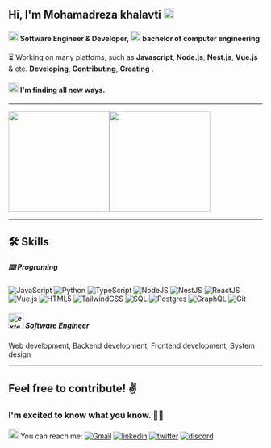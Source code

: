 ## Hi, I'm Mohamadreza khalavti <img width="20" height="20" src="https://img.icons8.com/emoji/48/waving-hand-light-skin-tone.png" alt="waving-hand-light-skin-tone"/>


####  <img width="20" height="20" src="https://img.icons8.com/external-kiranshastry-lineal-color-kiranshastry/64/external-developer-coding-kiranshastry-lineal-color-kiranshastry.png" alt="external-developer-coding-kiranshastry-lineal-color-kiranshastry"/> Software Engineer & Developer, <img width="20" height="20" src="https://img.icons8.com/external-bartama-glyph-64-bartama-graphic/64/external-bachelor-miscellaneous-elements-glyph-bartama-glyph-64-bartama-graphic.png" alt="external-bachelor-miscellaneous-elements-glyph-bartama-glyph-64-bartama-graphic"/> bachelor of computer engineering

⏳ Working on many platfoms, such as **Javascript**, **Node.js**, **Nest.js**, **Vue.js** & etc. **Developing**, **Contributing**, **Creating** .
#### <img width="20" height="20" src="https://img.icons8.com/papercut/60/rocket.png" alt="rocket"/> I'm finding all new ways.
_____

<img src="https://github-readme-stats.vercel.app/api?username=MohamadrezaKhalvati&show_icons=true&hide_rank=true&locale=en&repo=convoychat&theme=react" height="200"/><img src="https://github-readme-stats.vercel.app/api/top-langs/?username=MohamadrezaKhalvati&hide_progress=true" height="200" />


______

## 🛠 Skills

##### ⌨️ Programing
![JavaScript](https://img.shields.io/badge/javascript-fcdc00.svg?style=for-the-badge&logo=javascript&logoColor=gray)
![Python](https://img.shields.io/badge/python-004880.svg?style=for-the-badge&logo=python&logoColor=white)
![TypeScript](https://img.shields.io/badge/typescript-%23007ACC.svg?style=for-the-badge&logo=typescript&logoColor=white)
![NodeJS](https://img.shields.io/badge/node.js-6DA55F?style=for-the-badge&logo=node.js&logoColor=white)
![NestJS](https://img.shields.io/badge/nestjs-%23E0234E.svg?style=for-the-badge&logo=nestjs&logoColor=white)
![ReactJS](https://img.shields.io/badge/react-5ed3f3.svg?style=for-the-badge&logo=react&logoColor=white)
![Vue.js](https://img.shields.io/badge/vuejs-%2335495e.svg?style=for-the-badge&logo=vuedotjs&logoColor=%234FC08D)
![HTML5](https://img.shields.io/badge/html5-%23E34F26.svg?style=for-the-badge&logo=html5&logoColor=white)
![TailwindCSS](https://img.shields.io/badge/tailwindcss-%2338B2AC.svg?style=for-the-badge&logo=tailwind-css&logoColor=white)
![SQL](https://img.shields.io/badge/SQL-red?logo=microsoft-sql-server&style=for-the-badge)
![Postgres](https://img.shields.io/badge/postgres-%23316192.svg?style=for-the-badge&logo=postgresql&logoColor=white)
![GraphQL](https://img.shields.io/badge/-GraphQL-E10098?style=for-the-badge&logo=graphql&logoColor=white)
![Git](https://img.shields.io/badge/git-%23F05033.svg?style=for-the-badge&logo=git&logoColor=white)

##### <img width="30" height="30" src="https://img.icons8.com/external-flaticons-flat-flat-icons/64/external-software-developer-data-analytics-flaticons-flat-flat-icons.png" alt="external-software-developer-data-analytics-flaticons-flat-flat-icons"/> Software Engineer
Web development, Backend development, Frontend development, System design 

______

## Feel free to contribute! ✌️
### I'm excited to know what you know. 💆‍♂️
<img width="20" height="20" src="https://img.icons8.com/emoji/48/satellite-antenna.png" alt="satellite-antenna"/> You can reach me: [![Gmail](https://img.shields.io/badge/gmail-ea4335?style=for-the-badge&logo=gmail&logoColor=white)](mailto:mohamadrezakhf@gmail.com)
[![linkedin](https://img.shields.io/badge/linkedin-0A66C2?style=for-the-badge&logo=linkedin&logoColor=white)](https://www.linkedin.com/in/mohamad-reza-khalvati-b93827209/)
[![twitter](https://img.shields.io/badge/twitter-1DA1F2?style=for-the-badge&logo=twitter&logoColor=white)](https://twitter.com/alirezaakhv)
[![discord](https://img.shields.io/badge/Discord-5865f2.svg?style=for-the-badge&logo=discord&logoColor=white)](https://discordapp.com/users/alireza.khv#8394)


 
 

 
